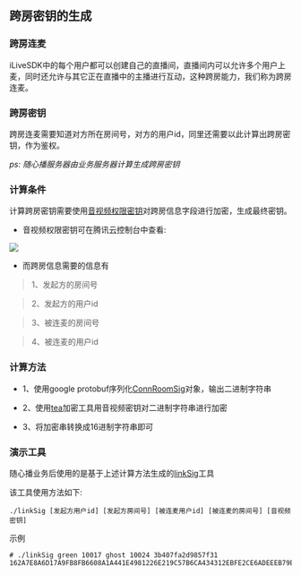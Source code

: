 ## 跨房密钥的生成

### 跨房连麦
iLiveSDK中的每个用户都可以创建自己的直播间，直播间内可以允许多个用户上麦，同时还允许与其它正在直播中的主播进行互动，这种跨房能力，我们称为跨房连麦。

### 跨房密钥
跨房连麦需要知道对方所在房间号，对方的用户id，同里还需要以此计算出跨房密钥，作为鉴权。

*ps: 随心播服务器由业务服务器计算生成跨房密钥* 

### 计算条件
计算跨房密钥需要使用[音视频权限密钥](https://www.qcloud.com/document/product/268/3220)对跨房信息字段进行加密，生成最终密钥。

* 音视频权限密钥可在腾讯云控制台中查看:


![](https://zhaoyang21cn.github.io/iLiveSDK_Help/readme_img/cross_key.png)

* 而跨房信息需要的信息有
> 1、发起方的房间号

> 2、发起方的用户id

> 3、被连麦的房间号

> 4、被连麦的用户id

### 计算方法
* 1、使用google protobuf序列化[ConnRoomSig](https://zhaoyang21cn.github.io/iLiveSDK_Help/download/corss/conn_room_sig.proto)对象，输出二进制字符串

* 2、使用[tea](https://zhaoyang21cn.github.io/iLiveSDK_Help/download/corss/tea.zip)加密工具用音视频密钥对二进制字符串进行加密

* 3、将加密串转换成16进制字符串即可

### 演示工具
随心播业务后使用的是基于上述计算方法生成的[linkSig](https://zhaoyang21cn.github.io/iLiveSDK_Help/download/corss/linksig.rar)工具

该工具使用方法如下:
```
./linkSig [发起方用户id] [发起方房间号] [被连麦用户id] [被连麦的房间号] [音视频密钥]
```
示例
```
# ./linkSig green 10017 ghost 10024 3b407fa2d9857f31
162A7E8A6D17A9FB8FB6608A1A441E4981226E219C57B6CA434312EBFE2CE6ADEEEB79E5E66538ACFE22BE3F1C6F58
```
